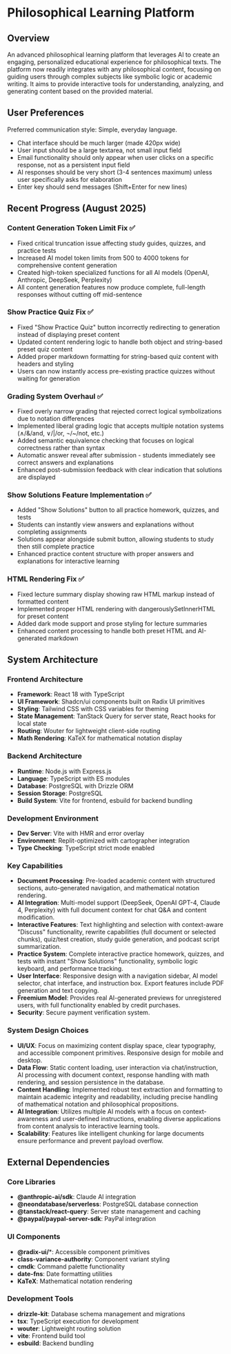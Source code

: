 # Philosophical Learning Platform

## Overview

An advanced philosophical learning platform that leverages AI to create an engaging, personalized educational experience for philosophical texts. The platform now readily integrates with any philosophical content, focusing on guiding users through complex subjects like symbolic logic or academic writing. It aims to provide interactive tools for understanding, analyzing, and generating content based on the provided material.

## User Preferences

Preferred communication style: Simple, everyday language.
- Chat interface should be much larger (made 420px wide)
- User input should be a large textarea, not small input field
- Email functionality should only appear when user clicks on a specific response, not as a persistent input field
- AI responses should be very short (3-4 sentences maximum) unless user specifically asks for elaboration
- Enter key should send messages (Shift+Enter for new lines)

## Recent Progress (August 2025)

### Content Generation Token Limit Fix ✅
- Fixed critical truncation issue affecting study guides, quizzes, and practice tests
- Increased AI model token limits from 500 to 4000 tokens for comprehensive content generation
- Created high-token specialized functions for all AI models (OpenAI, Anthropic, DeepSeek, Perplexity)
- All content generation features now produce complete, full-length responses without cutting off mid-sentence

### Show Practice Quiz Fix ✅
- Fixed "Show Practice Quiz" button incorrectly redirecting to generation instead of displaying preset content
- Updated content rendering logic to handle both object and string-based preset quiz content
- Added proper markdown formatting for string-based quiz content with headers and styling
- Users can now instantly access pre-existing practice quizzes without waiting for generation

### Grading System Overhaul ✅
- Fixed overly narrow grading that rejected correct logical symbolizations due to notation differences
- Implemented liberal grading logic that accepts multiple notation systems (∧/&/and, ∨/|/or, ¬/~/not, etc.)
- Added semantic equivalence checking that focuses on logical correctness rather than syntax
- Automatic answer reveal after submission - students immediately see correct answers and explanations
- Enhanced post-submission feedback with clear indication that solutions are displayed

### Show Solutions Feature Implementation ✅
- Added "Show Solutions" button to all practice homework, quizzes, and tests
- Students can instantly view answers and explanations without completing assignments
- Solutions appear alongside submit button, allowing students to study then still complete practice
- Enhanced practice content structure with proper answers and explanations for interactive learning

### HTML Rendering Fix ✅  
- Fixed lecture summary display showing raw HTML markup instead of formatted content
- Implemented proper HTML rendering with dangerouslySetInnerHTML for preset content
- Added dark mode support and prose styling for lecture summaries
- Enhanced content processing to handle both preset HTML and AI-generated markdown

## System Architecture

### Frontend Architecture
- **Framework**: React 18 with TypeScript
- **UI Framework**: Shadcn/ui components built on Radix UI primitives
- **Styling**: Tailwind CSS with CSS variables for theming
- **State Management**: TanStack Query for server state, React hooks for local state
- **Routing**: Wouter for lightweight client-side routing
- **Math Rendering**: KaTeX for mathematical notation display

### Backend Architecture
- **Runtime**: Node.js with Express.js
- **Language**: TypeScript with ES modules
- **Database**: PostgreSQL with Drizzle ORM
- **Session Storage**: PostgreSQL
- **Build System**: Vite for frontend, esbuild for backend bundling

### Development Environment
- **Dev Server**: Vite with HMR and error overlay
- **Environment**: Replit-optimized with cartographer integration
- **Type Checking**: TypeScript strict mode enabled

### Key Capabilities
- **Document Processing**: Pre-loaded academic content with structured sections, auto-generated navigation, and mathematical notation rendering.
- **AI Integration**: Multi-model support (DeepSeek, OpenAI GPT-4, Claude 4, Perplexity) with full document context for chat Q&A and content modification.
- **Interactive Features**: Text highlighting and selection with context-aware "Discuss" functionality, rewrite capabilities (full document or selected chunks), quiz/test creation, study guide generation, and podcast script summarization.
- **Practice System**: Complete interactive practice homework, quizzes, and tests with instant "Show Solutions" functionality, symbolic logic keyboard, and performance tracking.
- **User Interface**: Responsive design with a navigation sidebar, AI model selector, chat interface, and instruction box. Export features include PDF generation and text copying.
- **Freemium Model**: Provides real AI-generated previews for unregistered users, with full functionality enabled by credit purchases.
- **Security**: Secure payment verification system.

### System Design Choices
- **UI/UX**: Focus on maximizing content display space, clear typography, and accessible component primitives. Responsive design for mobile and desktop.
- **Data Flow**: Static content loading, user interaction via chat/instruction, AI processing with document context, response handling with math rendering, and session persistence in the database.
- **Content Handling**: Implemented robust text extraction and formatting to maintain academic integrity and readability, including precise handling of mathematical notation and philosophical propositions.
- **AI Integration**: Utilizes multiple AI models with a focus on context-awareness and user-defined instructions, enabling diverse applications from content analysis to interactive learning tools.
- **Scalability**: Features like intelligent chunking for large documents ensure performance and prevent payload overflow.

## External Dependencies

### Core Libraries
- **@anthropic-ai/sdk**: Claude AI integration
- **@neondatabase/serverless**: PostgreSQL database connection
- **@tanstack/react-query**: Server state management and caching
- **@paypal/paypal-server-sdk**: PayPal integration

### UI Components
- **@radix-ui/***: Accessible component primitives
- **class-variance-authority**: Component variant styling
- **cmdk**: Command palette functionality
- **date-fns**: Date formatting utilities
- **KaTeX**: Mathematical notation rendering

### Development Tools
- **drizzle-kit**: Database schema management and migrations
- **tsx**: TypeScript execution for development
- **wouter**: Lightweight routing solution
- **vite**: Frontend build tool
- **esbuild**: Backend bundling